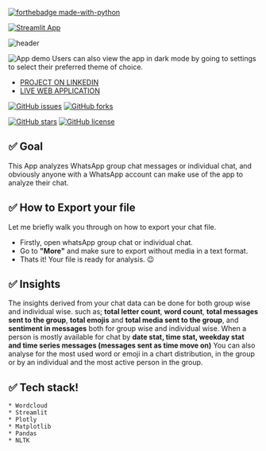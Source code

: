 [![forthebadge made-with-python](http://ForTheBadge.com/images/badges/made-with-python.svg)](https://www.python.org/)
   

[![Streamlit App](https://static.streamlit.io/badges/streamlit_badge_black_white.svg)](https://share.streamlit.io/gift-ojeabulu/whatsapchat-analyzer-app/app.py)

![header](https://capsule-render.vercel.app/api?type=wave&color=gradient&height=300&section=header&text=WhatsAppChat%20Analyzer&fontSize=60)


![App demo](https://github.com/judeleonard/WhatsapChat-Analyzer-App/blob/master/Demo/ezgif.com-video-to-gif.gif)
Users can also view the app in dark mode by going to settings to select their preferred theme of choice. 
* [PROJECT ON LINKEDIN](https://www.linkedin.com/posts/jude-ndu-78ab38175_i-developed-a-web-app-that-takes-input-of-activity-6774706251927486464-2umW)
* [LIVE WEB APPLICATION](https://chat-analyzer.herokuapp.com/)

[![GitHub issues](https://img.shields.io/github/issues/judeleonard/WhatsapChat-Analyzer-App?style=for-the-badge)](https://github.com/judeleonard/WhatsapChat-Analyzer-App/issues)    [![GitHub forks](https://img.shields.io/github/forks/judeleonard/WhatsapChat-Analyzer-App?style=for-the-badge)](https://github.com/judeleonard/WhatsapChat-Analyzer-App/network)

[![GitHub stars](https://img.shields.io/github/stars/judeleonard/WhatsapChat-Analyzer-App?style=for-the-badge)](https://github.com/judeleonard/WhatsapChat-Analyzer-App/stargazers)   [![GitHub license](https://img.shields.io/github/license/judeleonard/WhatsapChat-Analyzer-App?style=for-the-badge)](https://github.com/judeleonard/WhatsapChat-Analyzer-App/blob/master/LICENSE)

## ✅ Goal
This App analyzes WhatsApp group chat messages or individual chat, and obviously anyone with a WhatsApp account
can make use of the app to analyze their chat.


## ✅ How to Export your file
Let me briefly walk you through on how to export your chat file. 
- Firstly, open whatsApp group chat or individual chat. 
- Go to __"More"__ and make sure to export without media in a text format. 
- Thats it! Your file is ready for analysis. :wink:

## ✅ Insights
The insights derived from your chat data can be done for both group wise and individual wise. such as; __total letter count__, __word count__, 
__total messages sent to the group__, __total emojis__ and __total media sent to the group__, and __sentiment in messages__ both for group wise and individual wise.
When a person is mostly available for chat by __date stat, time stat, weekday stat and time series messages (messages sent as time move on)__
You can also analyse for the most used word or emoji in a chart distribution, in the group or by an individual and the most active person in the group.

## ✅ Tech stack!
	* Wordcloud
    * Streamlit
    * Plotly
    * Matplotlib
    * Pandas
    * NLTK

